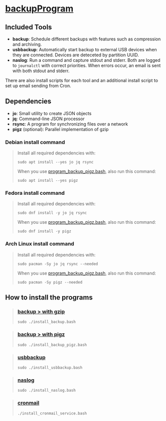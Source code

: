 # [backupProgram](https://github.com/DerFalscheHeld/backupProgram)

## Included Tools

- **backup**: Schedule different backups with features such as compression and archiving.
- **usbbackup**: Automatically start backup to external USB devices when they are connected. Devices are deteceted by partition UUID.
- **naslog**: Run a command and capture stdout and stderr. Both are logged to `journalctl` with correct priorities. When errors occur, an email is sent with both stdout and stderr.

There are also install scripts for each tool and an additional install script to set up email sending from Cron.

## Dependencies

- **jo**: Small utility to create JSON objects
- **jq**: Command-line JSON processor
- **rsync**: A program for synchronizing files over a network
- **pigz** (optional): Parallel implementation of gzip

### Debian install command
>Install all required dependencies with:
>
>`sudo apt install --yes jo jq rsync`
>
>When you use [program_backup_pigz.bash](https://github.com/DerFalscheHeld/backupProgram/blob/main/program_backup_pigz.bash), also run this command:
>
>`sudo apt install --yes pigz`

### Fedora install command 
>Install all required dependencies with:
>
>`sudo dnf install -y jo jq rsync`
>
>When you use [program_backup_pigz.bash](https://github.com/DerFalscheHeld/backupProgram/blob/main/program_backup_pigz.bash), also run this command: 
>
>`sudo dnf install -y pigz`

### Arch Linux install command
>Install all required dependencies with:
>
>`sudo pacman -Sy jo jq rsync --needed`
>
>When you use [program_backup_pigz.bash](https://github.com/DerFalscheHeld/backupProgram/blob/main/program_backup_pigz.bash), also run this command: 
>
>`sudo pacman -Sy pigz --needed`
>

## How to install the programs

> ### [backup  > with gzip](https://github.com/DerFalscheHeld/backupProgram/blob/main/program_backup.bash)
>
> `sudo ./install_backup.bash`

> ### [backup  > with pigz](https://github.com/DerFalscheHeld/backupProgram/blob/main/program_backup_pigz.bash)
>
>`sudo ./install_backup_pigz.bash`

> ### [usbbackup](https://github.com/DerFalscheHeld/backupProgram/blob/main/program_usbbackup.bash)
>
>`sudo ./install_usbbackup.bash`

> ### [naslog](https://github.com/DerFalscheHeld/backupProgram/blob/main/program_naslog.bash)
>
>`sudo ./install_naslog.bash`

> ### [cronmail](https://github.com/DerFalscheHeld/backupProgram/blob/main/install_cronmail_service.bash)
>
>`./install_cronmail_service.bash`

